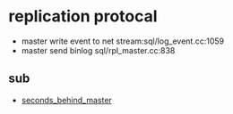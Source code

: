 # replication protocal

- master write event to net stream:sql/log\_event.cc:1059
- master send binlog sql/rpl_master.cc:838


## sub 
- [seconds_behind_master](./seconds_behind_master.md)
